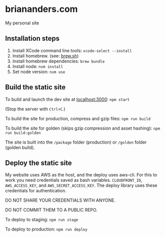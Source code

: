 # briananders.com
My personal site

## Installation steps
1. Install XCode command line tools: `xcode-select --install`
2. Install homebrew. (see: [brew.sh](https://brew.sh/))
3. Install homebrew dependencies: `brew bundle`
4. Install node: `nvm install`
5. Set node version: `nvm use`

## Build the static site
To build and launch the dev site at [localhost:3000](http://localhost:3000): `npm start`

(Stop the server with `Ctrl+C`.)

To build the site for production, compress and gzip files: `npm run build`

To build the site for golden (skips gzip compression and asset hashing): `npm run build:golden`

The site is built into the `/package` folder (production) or `/golden` folder (golden build).

## Deploy the static site
My website uses AWS as the host, and the deploy uses aws-cli. For this to work you need credentials saved as bash variables. `CLOUDFRONT_ID`, `AWS_ACCESS_KEY`, and `AWS_SECRET_ACCESS_KEY`. The deploy library uses these credentials for authentication.

DO NOT SHARE YOUR CREDENTIALS WITH ANYONE.

DO NOT COMMIT THEM TO A PUBLIC REPO.

To deploy to staging: `npm run stage`

To deploy to production: `npm run deploy`
